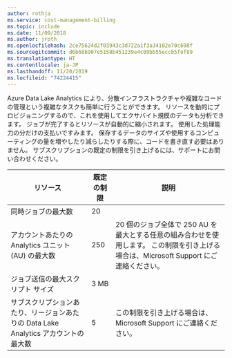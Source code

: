 ```yaml
---
author: rothja
ms.service: cost-management-billing
ms.topic: include
ms.date: 11/09/2018
ms.author: jroth
ms.openlocfilehash: 2ce75624d2f03943c3d722a1f3a34102e70c698f
ms.sourcegitcommit: d6b68b907e5158b451239e4c09bb55eccb5fef89
ms.translationtype: HT
ms.contentlocale: ja-JP
ms.lasthandoff: 11/20/2019
ms.locfileid: "74224415"
---
```

Azure Data Lake Analytics により、分散インフラストラクチャや複雑なコードの管理という複雑なタスクも簡単に行うことができます。 リソースを動的にプロビジョニングするので、これを使用してエクサバイト規模のデータも分析できます。 ジョブが完了するとリソースが自動的に縮小されます。 使用した処理能力の分だけの支払いですみます。 保存するデータのサイズや使用するコンピューティングの量を増やしたり減らしたりする際に、コードを書き直す必要はありません。 サブスクリプションの既定の制限を引き上げるには、サポートにお問い合わせください。

| **リソース** | **既定の制限** | **説明** |
| --- | --- | --- |
| 同時ジョブの最大数 |20 | |
| アカウントあたりの Analytics ユニット (AU) の最大数 |250 | 20 個のジョブ全体で 250 AU を最大とする任意の組み合わせを使用します。 この制限を引き上げる場合は、Microsoft Support にご連絡ください。 |
| ジョブ送信の最大スクリプト サイズ | 3 MB | |
| サブスクリプションあたり、リージョンあたりの Data Lake Analytics アカウントの最大数 | 5 | この制限を引き上げる場合は、Microsoft Support にご連絡ください。 |
